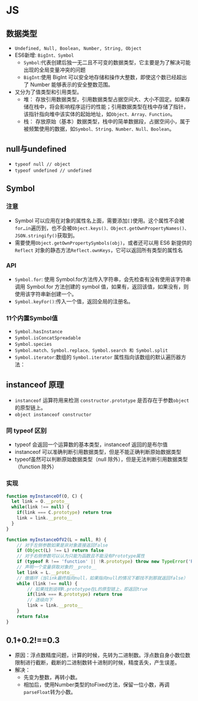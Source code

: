 # JS
## 数据类型
* `Undefined, Null, Boolean, Number, String, Object`
* ES6新增: `BigInt、Symbol`
  - `Symbol`:代表创建后独一无二且不可变的数据类型，它主要是为了解决可能出现的全局变量冲突的问题
  - `BigInt`:使用 BigInt 可以安全地存储和操作大整数，即使这个数已经超出了 Number 能够表示的安全整数范围。
* 又分为了值类型和引用类型。
  - 堆： 存放引用数据类型，引用数据类型占据空间大、大小不固定。如果存储在栈中，将会影响程序运行的性能；引用数据类型在栈中存储了指针，该指针指向堆中该实体的起始地址，如`Object、Array、Function`。
  - 栈： 存放原始（基本）数据类型，栈中的简单数据段，占据空间小，属于被频繁使用的数据，如`Symbol、String、Number、Null、Boolean`。

## null与undefined
* `typeof null // object`
* `typeof undefined // undefined`

## Symbol
### 注意
* Symbol 可以应用在对象的属性名上面，需要添加`[]`使用。这个属性不会被`for…in`遍历到，也不会被`Object.keys()、Object.getOwnPropertyNames()、JSON.stringify()`获取到。
* 需要使用`Object.getOwnPropertySymbols(obj)`，或者还可以用 ES6 新提供的 `Reflect` 对象的静态方法`Reflect.ownKeys`，它可以返回所有类型的属性名

### API
* `Symbol.for`: 使用 Symbol.for方法传入字符串，会先检查有没有使用该字符串调用 Symbol.for 方法创建的 symbol 值，如果有，返回该值，如果没有，则使用该字符串新创建一个。
* `Symbol.keyFor()`:传入一个值，返回全局的注册名。

### 11个内置Symbol值
* `Symbol.hasInstance`
* `Symbol.isConcatSpreadable`
* `Symbol.species`
* `Symbol.match、Symbol.replace、Symbol.search 和 Symbol.split`
* `Symbol.iterator`:数组的 `Symbol.iterator` 属性指向该数组的默认遍历器方法：

## instanceof 原理
* `instanceof` 运算符用来检测 `constructor.prototype` 是否存在于参数` object `的原型链上。
* `object instanceof constructor`

### 同 typeof 区别
* typeof  会返回一个运算数的基本类型，instanceof 返回的是布尔值
* instanceof 可以准确判断引用数据类型，但是不能正确判断原始数据类型
* typeof虽然可以判断原始数据类型（null 除外），但是无法判断引用数据类型（function 除外）

### 实现
```js
function myInstanceOf(O, C) {
  let link = O.__proto__
  while(link !== null) {
    if(link === C.prototype) return true
    link = link.__proto__
  }
}

function myInstanceOfV2(L = null, R) {
    // 对于左侧参数如果是非对象直接返回false
    if (Object(L) !== L) return false
    // 对于右侧参数可以认为只能为函数且不能没有Prototype属性
    if (typeof R !== 'function' || !R.prototype) throw new TypeError('Right-hand side of 'instanceof' is not an object')
    // 声明一个变量获取对象的__proto__
    let link = L.__proto__
    // 做循环（当link最终指向null，如果指向null的情况下都找不到那就返回false）
    while (link !== null) {
        // 如果找到说明R.prototype在L的原型链上，即返回true
        if(link === R.prototype) return true
        // 逐级向下
        link = link.__proto__
    }
    return false
}
```

## 0.1+0.2!==0.3
* 原因：浮点数精度问题，计算的时候，先转为二进制数。浮点数自身小数位数限制进行截断，截断的二进制数转十进制的时候，精度丢失，产生误差。
* 解决：
  - 先变为整数，再转小数。
  - 相加后，使用Number类型的toFixed方法，保留一位小数，再调`parseFloat`转为小数。